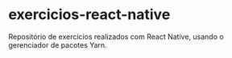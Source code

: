 # exercicios-react-native
Repositório de exercícios realizados com React Native, usando o gerenciador de pacotes Yarn.
